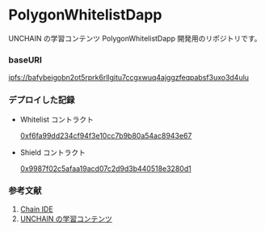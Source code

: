 # PolygonWhitelistDapp

UNCHAIN の学習コンテンツ PolygonWhitelistDapp 開発用のリポジトリです。

### baseURI

[ipfs://bafybeigobn2ot5rprk6rllgitu7ccgxwuq4ajggzfeqpabsf3uxo3d4ulu](ipfs://bafybeigobn2ot5rprk6rllgitu7ccgxwuq4ajggzfeqpabsf3uxo3d4ulu)

### デプロイした記録

- Whitelist コントラクト

  [0xf6fa99dd234cf94f3e10cc7b9b80a54ac8943e67](https://mumbai.polygonscan.com/address/0xf6fa99dd234cf94f3e10cc7b9b80a54ac8943e67)

- Shield コントラクト

  [0x9987f02c5afaa19acd07c2d9d3b440518e3280d1](https://mumbai.polygonscan.com/address/0x9987f02c5afaa19acd07c2d9d3b440518e3280d1)

### 参考文献

1. [Chain IDE](https://chainide.com/)
2. [UNCHAIN の学習コンテンツ](https://app.unchain.tech/learn/Polygon-Whitelist-NFT/ja/0/2/)
